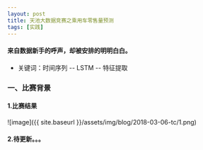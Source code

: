 ```yaml
---
layout: post
title: 天池大数据竞赛之乘用车零售量预测
tags: [实践]
---
```

#### 来自数据新手的呼声，却被安排的明明白白。

* 关键词：时间序列 -- LSTM -- 特征提取

### 一、比赛背景

#### 1.比赛结果

![image]({{ site.baseurl }}/assets/img/blog/2018-03-06-tc/1.png)

#### 2.待更新。。。

